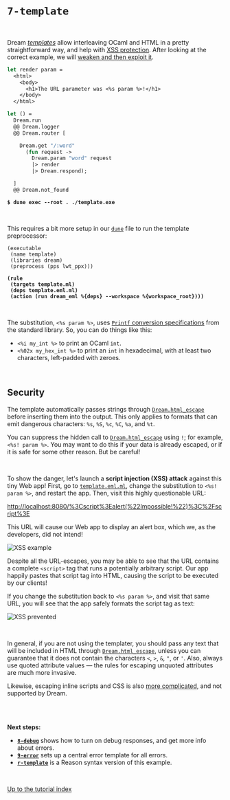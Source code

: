 # `7-template`

<br>

Dream [*templates*](https://aantron.github.io/dream/#templates) allow
interleaving OCaml and HTML in a pretty straightforward way, and help with
[XSS protection](https://cheatsheetseries.owasp.org/cheatsheets/Cross_Site_Scripting_Prevention_Cheat_Sheet.html).
After looking at the correct example, we will
[weaken and then exploit it](#security).

```ocaml
let render param =
  <html>
    <body>
      <h1>The URL parameter was <%s param %>!</h1>
    </body>
  </html>

let () =
  Dream.run
  @@ Dream.logger
  @@ Dream.router [

    Dream.get "/:word"
      (fun request ->
        Dream.param "word" request
        |> render
        |> Dream.respond);

  ]
  @@ Dream.not_found
```

<pre><code><b>$ dune exec --root . ./template.exe</b></code></pre>

<br>

This requires a bit more setup in our
[`dune`](https://github.com/aantron/dream/blob/master/example/7-template/dune)
file to run the template preprocessor:

<pre><code>(executable
 (name template)
 (libraries dream)
 (preprocess (pps lwt_ppx)))

<b>(rule
 (targets template.ml)
 (deps template.eml.ml)
 (action (run dream_eml %{deps} --workspace %{workspace_root})))</b>
</code></pre>

<br>

The substitution, `<%s param %>`, uses
[`Printf` conversion specifications](https://caml.inria.fr/pub/docs/manual-ocaml/libref/Printf.html)
from the standard library. So, you can do things like this:

- `<%i my_int %>` to print an OCaml `int`.
- `<%02x my_hex_int %>` to print an `int` in hexadecimal, with at least two characters, left-padded with zeroes.

<br>

## Security

The template automatically passes strings through
[`Dream.html_escape`](https://aantron.github.io/dream/#val-html_escape) before
inserting them into the output. This only applies to formats that can emit
dangerous characters: `%s`, `%S`, `%c`, `%C`, `%a`, and `%t`.

You can suppress the hidden call to
[`Dream.html_escape`](https://aantron.github.io/dream/#val-html_escape) using
`!`; for example, `<%s! param %>`. You may want to do this if your data is
already escaped, or if it is safe for some other reason. But be careful!

<br>

To show the danger, let's launch a **script injection (XSS) attack** against
this tiny Web app! First, go to
[`template.eml.ml`](https://github.com/aantron/dream/blob/master/example/7-template/template.eml.ml#L4),
change the substitution to `<%s! param %>`, and restart the app. Then, visit
this highly questionable URL:

[http://localhost:8080/%3Cscript%3Ealert(%22Impossible!%22)%3C%2Fscript%3E](http://localhost:8080/%3Cscript%3Ealert(%22Impossible!%22)%3C%2Fscript%3E)

This URL will cause our Web app to display an alert box, which we, as the
developers, did not intend!

![XSS example](https://raw.githubusercontent.com/aantron/dream/master/docs/asset/xss.png)

Despite all the URL-escapes, you may be able to see that the URL contains a
complete `<script>` tag that runs a potentially arbitrary script. Our app
happily pastes that script tag into HTML, causing the script to be executed by
our clients!

If you change the substitution back to `<%s param %>`, and visit that same URL,
you will see that the app safely formats the script tag as text:

![XSS prevented](https://raw.githubusercontent.com/aantron/dream/master/docs/asset/no-xss.png)

<br>

In general, if you are not using the templater, you should pass any text that
will be included in HTML through
[`Dream.html_escape`](https://aantron.github.io/dream/#val-html_escape), unless
you can guarantee that it does not contain the characters `<`, `>`, `&`, `"`,
or `'`. Also, always use quoted attribute values &mdash; the rules for escaping
unquoted attributes are much more invasive.

Likewise, escaping inline scripts and CSS is also
[more complicated](https://cheatsheetseries.owasp.org/cheatsheets/Cross_Site_Scripting_Prevention_Cheat_Sheet.html#rule-3-javascript-encode-before-inserting-untrusted-data-into-javascript-data-values),
and not supported by Dream.

<!-- TODO Link out to more template examples. -->
<!-- TODO Recommend against generating <script>, CSS, etc. -->

<br>
<br>

**Next steps:**

- [**`8-debug`**](../8-debug#files) shows how to turn on debug responses, and
  get more info about errors.
- [**`9-error`**](../9-error#files) sets up a central error template for all
  errors.
- [**`r-template`**](../r-template#files) is a Reason syntax version of this
  example.

<br>

[Up to the tutorial index](../#readme)

<!-- TODO OWASP link; injection general link. -->
<!-- TODO Link to template syntax reference. -->
